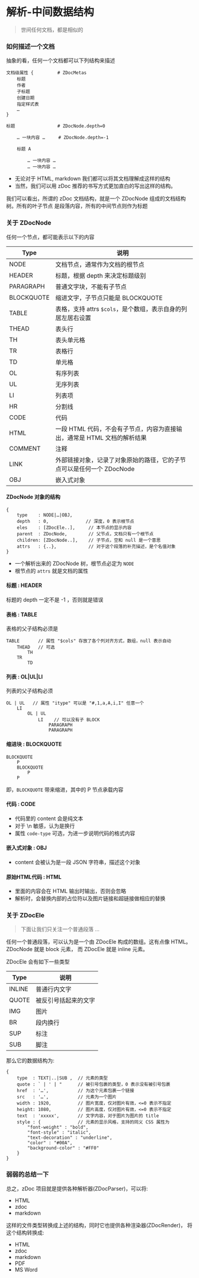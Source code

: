 解析-中间数据结构
====
> 世间任何文档，都是相似的

### 如何描述一个文档

抽象的看，任何一个文档都可以下列结构来描述

    文档级属性 {         # ZDocMetas
        标题     
        作者
        子标题
        创建日期
        指定样式表
        …
    }
    
    标题                # ZDocNode.depth=0
    
        … 一块内容 …     # ZDocNode.depth=-1
        
        标题 A
            
            … 一块内容 …
            … 一块内容 …
            
* 无论对于 HTML, markdown 我们都可以将其文档理解成这样的结构
* 当然，我们可以用 zDoc 推荐的书写方式更加直白的写出这样的结构。

我们可以看出，所谓的 zDoc 文档结构，就是一个 ZDocNode 组成的文档结构树。所有的叶子节点
是段落内容，所有的中间节点则作为标题

### 关于 ZDocNode

任何一个节点，都可能表示以下的内容

   Type   | 说明
----------|--------------
NODE      | 文档节点，通常作为文档的根节点
HEADER    | 标题，根据 depth 来决定标题级别
PARAGRAPH | 普通文字块，不能有子节点
BLOCKQUOTE| 缩进文字，子节点只能是 BLOCKQUOTE
TABLE     | 表格，支持 attrs `$cols`，是个数组，表示自身的列居左居右设置
THEAD     | 表头行
TH        | 表头单元格
TR        | 表格行
TD        | 单元格
OL        | 有序列表
UL        | 无序列表
LI        | 列表项
HR        | 分割线
CODE      | 代码
HTML      | 一段 HTML 代码，不会有子节点，内容为直接输出，通常是 HTML 文档的解析结果
COMMENT   | 注释
LINK      | 外部链接对象，记录了对象原始的路径，它的子节点可以是任何一个 ZDocNode
OBJ       | 嵌入式对象

#### ZDocNode 对象的结构

    {
        type    : NODE|…|OBJ,
        depth   : 0,              // 深度，0 表示根节点
        eles    : [ZDocEle..],     // 本节点的显示内容
        parent  : ZDocNode,        // 父节点，文档只有一个根节点
        children: [ZDocNode..],    // 子节点，空和 null 是一个意思
        attrs   : {..},            // 对于这个段落的补充描述，是个名值对象
    }
    
* 一个解析出来的 ZDocNode 树，根节点必定为 `NODE`
* 根节点的 `attrs` 就是文档的属性
    
#### 标题 : HEADER

标题的 depth 一定不是 -1 ，否则就是错误
    
#### 表格 : TABLE

表格的父子结构必须是

    TABLE       // 属性 "$cols" 存放了各个列对齐方式，数组，null 表示自动
        THEAD   // 可选
            TH
        TR      
            TD
        

#### 列表 : OL|UL|LI

列表的父子结构必须

    OL | UL   // 属性 "itype" 可以是 "#,1,a,A,i,I" 任意一个
        LI
            OL | UL
                LI    // 可以没有子 BLOCK
                    PARAGRAPH
                    PARAGRAPH

#### 缩进块 : BLOCKQUOTE

    BLOCKQUOTE
        P
        BLOCKQUOTE
            P
        P
    

即，`BLOCKQUOTE` 带来缩进，其中的 P 节点承载内容

#### 代码 : CODE

* 代码里的 content 会是纯文本
* 对于 \n 敏感，认为是换行
* 属性 `code-type` 可选，为进一步说明代码的格式内容
    
#### 嵌入式对象 : OBJ

* content 会被认为是一段 JSON 字符串，描述这个对象

#### 原始HTML代码 : HTML

* 里面的内容会在 HTML 输出时输出，否则会忽略
* 解析时，会替换内部的占位符以及图片链接和超链接做相应的替换


### 关于 ZDocEle

> 下面让我们只关注一个普通段落 ...

任何一个普通段落，可以认为是一个由 ZDocEle 构成的数组。这有点像 HTML。ZDocNode 就是 block 元素，
而 ZDocEle 就是 inline 元素。

ZDocEle 会有如下一些类型

Type   | 说明
-------|-------------------
INLINE | 普通行内文字 
QUOTE  | 被反引号括起来的文字
IMG    | 图片
BR     | 段内换行
SUP    | 标注
SUB    | 脚注

那么它的数据结构为:

    {
        type  : TEXT|..|SUB ,  // 元素的类型
        quote : ` | ' | "      // 被引号包裹的类型，0 表示没有被引号包裹
        href  : '…',           // 为这个元素包裹一个链接
        src   : '…',           // 元素为一个图片
        width : 1920,          // 图片宽度，仅对图片有效，<=0 表示不指定
        height: 1080,          // 图片高度，仅对图片有效，<=0 表示不指定
        text  : 'xxxxx',       // 文字内容，对于图片为图片的 title    
        style : {              // 元素的显示风格，支持的同义 CSS 属性为
            "font-weight" : "bold",
            "font-style" : "italic",
            "text-decoration" : "underline",
            "color" : "#00A",
            "background-color" : "#FF0"
        }
    }

### 弱弱的总结一下

总之，zDoc 项目就是提供各种解析器(ZDocParser)，可以将:

* HTML
* zdoc
* markdown

这样的文件类型转换成上述的结构，同时它也提供各种渲染器(ZDocRender)，
将这个结构转换成:

* HTML
* zdoc
* markdown
* PDF
* MS Word





























    



















    

